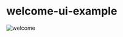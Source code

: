 # welcome-ui-example
![welcome](https://user-images.githubusercontent.com/74778865/113503149-2416c780-955a-11eb-8b73-3f3d2138a4a2.PNG)